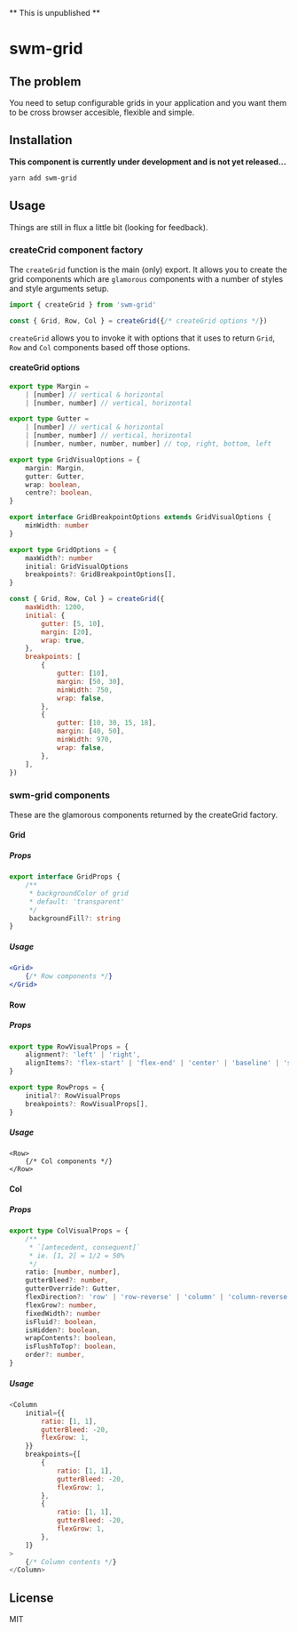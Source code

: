 ** This is unpublished **

# swm-grid

## The problem

You need to setup configurable grids in your application and you want them to be cross browser accesible, flexible and simple.

## Installation

**This component is currently under development and is not yet released...**

```sh
yarn add swm-grid
```

## Usage

Things are still in flux a little bit (looking for feedback).

### createCrid component factory

The `createGrid` function is the main (only) export. It allows you to create the grid components which are `glamorous` components with a number of styles and style arguments setup.

```js
import { createGrid } from 'swm-grid'

const { Grid, Row, Col } = createGrid({/* createGrid options */})
```

`createGrid` allows you to invoke it with options that it uses to return `Grid`, `Row` and `Col` components based off those options.

#### createGrid options

```ts
export type Margin =
    | [number] // vertical & horizontal
    | [number, number] // vertical, horizontal

export type Gutter =
    | [number] // vertical & horizontal
    | [number, number] // vertical, horizontal
    | [number, number, number, number] // top, right, bottom, left

export type GridVisualOptions = {
    margin: Margin,
    gutter: Gutter,
    wrap: boolean,
    centre?: boolean,
}

export interface GridBreakpointOptions extends GridVisualOptions {
    minWidth: number
}

export type GridOptions = {
    maxWidth?: number
    initial: GridVisualOptions
    breakpoints?: GridBreakpointOptions[],
}
```

```js
const { Grid, Row, Col } = createGrid({
    maxWidth: 1200,
    initial: {
        gutter: [5, 10],
        margin: [20],
        wrap: true,
    },
    breakpoints: [
        {
            gutter: [10],
            margin: [50, 30],
            minWidth: 750,
            wrap: false,
        },
        {
            gutter: [10, 30, 15, 18],
            margin: [40, 50],
            minWidth: 970,
            wrap: false,
        },
    ],
})
```

### swm-grid components

These are the glamorous components returned by the createGrid factory.

#### Grid

##### Props

```ts
export interface GridProps {
    /**
     * backgroundColor of grid
     * default: 'transparent'
     */
     backgroundFill?: string
}
```

##### Usage

```jsx
<Grid>
    {/* Row components */}
</Grid>
```

#### Row

##### Props

```ts
export type RowVisualProps = {
    alignment?: 'left' | 'right',
    alignItems?: 'flex-start' | 'flex-end' | 'center' | 'baseline' | 'stretch',
}

export type RowProps = {
    initial?: RowVisualProps
    breakpoints?: RowVisualProps[],
}
```

##### Usage

```
<Row>
    {/* Col components */}
</Row>
```

#### Col

##### Props

```ts
export type ColVisualProps = {
    /**
     * `[antecedent, consequent]`
     * ie. [1, 2] = 1/2 = 50%
     */
    ratio: [number, number],
    gutterBleed?: number,
    gutterOverride?: Gutter,
    flexDirection?: 'row' | 'row-reverse' | 'column' | 'column-reverse',
    flexGrow?: number,
    fixedWidth?: number
    isFluid?: boolean,
    isHidden?: boolean,
    wrapContents?: boolean,
    isFlushToTop?: boolean,
    order?: number,
}
```

##### Usage

```js
<Column
    initial={{
        ratio: [1, 1],
        gutterBleed: -20,
        flexGrow: 1,
    }}
    breakpoints={[
        {
            ratio: [1, 1],
            gutterBleed: -20,
            flexGrow: 1,
        },
        {
            ratio: [1, 1],
            gutterBleed: -20,
            flexGrow: 1,
        },
    ]}
>
    {/* Column contents */}
</Column>
```

## License

MIT
